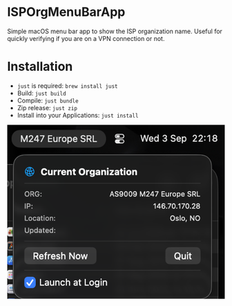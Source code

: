 # ISPOrgMenuBarApp

Simple macOS menu bar app to show the ISP organization name. Useful for quickly verifying if you are on a VPN connection or not.

# Installation
- `just` is required: `brew install just`
- Build: `just build`
- Compile: `just bundle`
- Zip release: `just zip`
- Install into your Applications: `just install`

![demo.png](demo.png)
